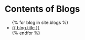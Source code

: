 # Contents of Blogs

<ul>
  {% for blog in site.blogs %}
    <li>
      <a href="{{ blog.url }}">{{ blog.title }}</a>
    </li>
  {% endfor %}
</ul>
